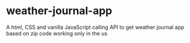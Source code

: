 # weather-journal-app
A  html, CSS and vanilla JavaScript calling API to get  weather journal app based on zip code working only in the us 
